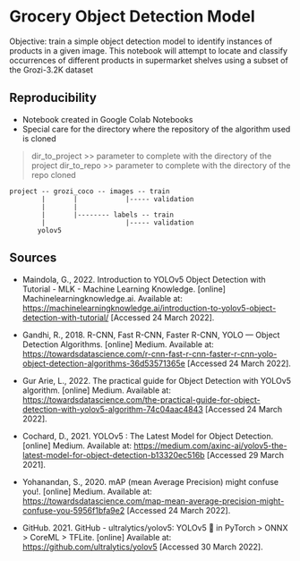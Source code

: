 # Grocery Object Detection Model

Objective: train a simple object detection model to identify instances of products in a given image. This notebook will attempt to locate and classify occurrences of different products in supermarket shelves using a subset of the Grozi-3.2K dataset

## Reproducibility

- Notebook created in Google Colab Notebooks
- Special care for the directory where the repository of the algorithm used is cloned

>dir_to_project >> parameter to complete with the directory of the project
>dir_to_repo >> parameter to complete with the directory of the repo cloned

```
project -- grozi_coco -- images -- train
        |       |            |----- validation
        |       |
        |       |-------- labels -- train
        |                    |----- validation    	
       yolov5
```

## Sources 

- Maindola, G., 2022. Introduction to YOLOv5 Object Detection with Tutorial - MLK - Machine Learning Knowledge. [online] Machinelearningknowledge.ai. Available at: <https://machinelearningknowledge.ai/introduction-to-yolov5-object-detection-with-tutorial/> [Accessed 24 March 2022].

- Gandhi, R., 2018. R-CNN, Fast R-CNN, Faster R-CNN, YOLO — Object Detection Algorithms. [online] Medium. Available at: <https://towardsdatascience.com/r-cnn-fast-r-cnn-faster-r-cnn-yolo-object-detection-algorithms-36d53571365e> [Accessed 24 March 2022].

- Gur Arie, L., 2022. The practical guide for Object Detection with YOLOv5 algorithm. [online] Medium. Available at: <https://towardsdatascience.com/the-practical-guide-for-object-detection-with-yolov5-algorithm-74c04aac4843> [Accessed 24 March 2022].

- Cochard, D., 2021. YOLOv5 : The Latest Model for Object Detection. [online] Medium. Available at: <https://medium.com/axinc-ai/yolov5-the-latest-model-for-object-detection-b13320ec516b> [Accessed 29 March 2021].

- Yohanandan, S., 2020. mAP (mean Average Precision) might confuse you!. [online] Medium. Available at: <https://towardsdatascience.com/map-mean-average-precision-might-confuse-you-5956f1bfa9e2> [Accessed 24 March 2022].

- GitHub. 2021. GitHub - ultralytics/yolov5: YOLOv5 🚀 in PyTorch > ONNX > CoreML > TFLite. [online] Available at: <https://github.com/ultralytics/yolov5> [Accessed 30 March 2022].